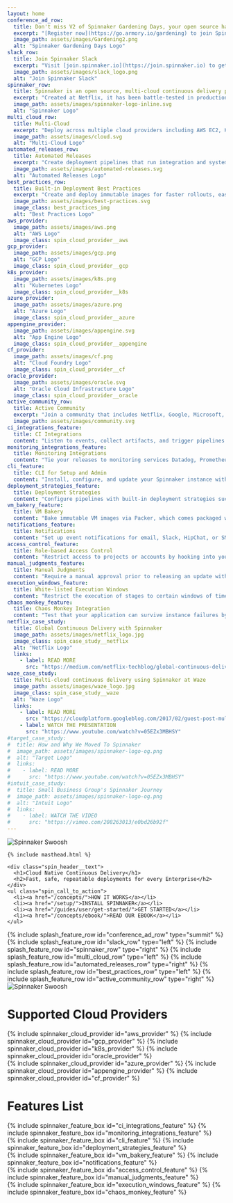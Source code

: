```yaml
---
layout: home
conference_ad_row:
  title: Don't miss V2 of Spinnaker Gardening Days, your open source hackathon
  excerpt: "[Register now](https://go.armory.io/gardening) to join Spinnaker contributors on July 16-23 to learn and build. The buzz around our inaugural hackathon brought the community together, so we're launching V2 as a weeklong event with team placement and project matching support, SIG projects, free compute from AWS, a global-friendly schedule, and much more. All are welcome! Automate your SDLC and extend the ecosystem with us."
  image_path: assets/images/Gardening2.png
  alt: "Spinnaker Gardening Days Logo"
slack_row:
  title: Join Spinnaker Slack
  excerpt: "Visit [join.spinnaker.io](https://join.spinnaker.io) to get help on Spinnaker Slack, a place for the community to come together. Use this vibrant workspace to ask and answer questions, connect with other operators and users, discuss issues with SIGs, and learn about Spinnaker!"
  image_path: assets/images/slack_logo.png
  alt: "Join Spinnaker Slack"
spinnaker_row:
  title: Spinnaker is an open source, multi-cloud continuous delivery platform for releasing software changes with high velocity and confidence.
  excerpt: "Created at Netflix, it has been battle-tested in production by hundreds of teams over millions of deployments. It combines a powerful and flexible pipeline management system with integrations to the major cloud providers."
  image_path: assets/images/spinnaker-logo-inline.svg
  alt: "Spinnaker Logo"
multi_cloud_row:
  title: Multi-Cloud
  excerpt: "Deploy across multiple cloud providers including AWS EC2, Kubernetes, Google Compute Engine, Google Kubernetes Engine, Google App Engine, Microsoft Azure, Openstack, Cloud Foundry, and Oracle Cloud Infrastructure, with DC/OS coming soon."
  image_path: assets/images/cloud.svg
  alt: "Multi-Cloud Logo"
automated_releases_row:
  title: Automated Releases
  excerpt: "Create deployment pipelines that run integration and system tests, spin up and down server groups, and monitor your rollouts. Trigger pipelines via git events, Jenkins, Travis CI, Docker, CRON, or other Spinnaker pipelines."
  image_path: assets/images/automated-releases.svg
  alt: "Automated Releases Logo"
best_practices_row:
  title: Built-in Deployment Best Practices
  excerpt: "Create and deploy immutable images for faster rollouts, easier rollbacks, and the elimination of hard to debug configuration drift issues. Leverage an immutable infrastructure in the cloud with built-in deployment strategies such as red/black and canary deployments."
  image_path: assets/images/best-practices.svg    
  image_class: best_practices_img
  alt: "Best Practices Logo"
aws_provider:
  image_path: assets/images/aws.png
  alt: "AWS Logo"
  image_class: spin_cloud_provider__aws
gcp_provider:
  image_path: assets/images/gcp.png
  alt: "GCP Logo"
  image_class: spin_cloud_provider__gcp
k8s_provider:
  image_path: assets/images/k8s.png
  alt: "Kubernetes Logo"
  image_class: spin_cloud_provider__k8s
azure_provider:
  image_path: assets/images/azure.png
  alt: "Azure Logo"
  image_class: spin_cloud_provider__azure
appengine_provider:
  image_path: assets/images/appengine.svg
  alt: "App Engine Logo"
  image_class: spin_cloud_provider__appengine
cf_provider:
  image_path: assets/images/cf.png
  alt: "Cloud Foundry Logo"
  image_class: spin_cloud_provider__cf
oracle_provider:
  image_path: assets/images/oracle.svg
  alt: "Oracle Cloud Infrastructure Logo"
  image_class: spin_cloud_provider__oracle
active_community_row:
  title: Active Community
  excerpt: "Join a community that includes Netflix, Google, Microsoft, Veritas, Target, Kenzan, Schibsted, and many others, actively working to maintain and improve Spinnaker."
  image_path: assets/images/community.svg
ci_integrations_feature:
  title: CI Integrations
  content: "Listen to events, collect artifacts, and trigger pipelines from Jenkins or Travis CI. Triggers via git, cron, or a new image in a docker registry are also supported."
monitoring_integrations_feature:
  title: Monitoring Integrations
  content: "Tie your releases to monitoring services Datadog, Prometheus, Stackdriver, SignalFx, or New Relic using their metrics for canary analysis."
cli_feature:
  title: CLI for Setup and Admin
  content: "Install, configure, and update your Spinnaker instance with halyard, Spinnaker’s CLI tool."
deployment_strategies_feature:
  title: Deployment Strategies
  content: "Configure pipelines with built-in deployment strategies such as highlander and red/black,  with rolling red/black and canary in active development, or define your own custom strategy."
vm_bakery_feature:
  title: VM Bakery
  content: "Bake immutable VM images via Packer, which comes packaged with Spinnaker and offers support for Chef and Puppet templates."
notifications_feature:
  title: Notifications
  content: "Set up event notifications for email, Slack, HipChat, or SMS (via Twilio)."
access_control_feature:
  title: Role-based Access Control
  content: "Restrict access to projects or accounts by hooking into your internal authentication system using OAuth, SAML, LDAP, X.509 certs, Google groups, Azure groups, or GitHub teams."
manual_judgments_feature:
  title: Manual Judgments
  content: "Require a manual approval prior to releasing an update with a manual judgement stage."
execution_windows_feature:
  title: White-listed Execution Windows
  content: "Restrict the execution of stages to certain windows of time, making sure deployments happen during off-peak traffic or when the right people are on hand to monitor the roll-out."
chaos_monkey_feature:
  title: Chaos Monkey Integration
  content: "Test that your application can survive instance failures by terminating them on purpose."
netflix_case_study:
  title: Global Continuous Delivery with Spinnaker
  image_path: assets/images/netflix_logo.jpg
  image_class: spin_case_study__netflix
  alt: "Netflix Logo"
  links:
    - label: READ MORE
      src: "https://medium.com/netflix-techblog/global-continuous-delivery-with-spinnaker-2a6896c23ba7"
waze_case_study:
  title: Multi-cloud continuous delivery using Spinnaker at Waze
  image_path: assets/images/waze_logo.jpg
  image_class: spin_case_study__waze
  alt: "Waze Logo"
  links:
    - label: READ MORE
      src: "https://cloudplatform.googleblog.com/2017/02/guest-post-multi-cloud-continuous-delivery-using-Spinnaker-at-Waze.html"
    - label: WATCH THE PRESENTATION
      src: "https://www.youtube.com/watch?v=05EZx3MBHSY"
#target_case_study:
#  title: How and Why We Moved To Spinnaker
#  image_path: assets/images/spinnaker-logo-og.png
#  alt: "Target Logo"
#  links:
#    - label: READ MORE
#      src: "https://www.youtube.com/watch?v=05EZx3MBHSY"
#intuit_case_study:
#  title: Small Business Group's Spinnaker Journey
#  image_path: assets/images/spinnaker-logo-og.png
#  alt: "Intuit Logo"
#  links:
#    - label: WATCH THE VIDEO
#      src: "https://vimeo.com/208263013/e0bd26b92f"
---
```


<div class="spin_header">
  <img class="spin_header__swoosh" src="{{ "assets/images/top-right-swoosh.svg" | absolute_url }}" alt="Spinnaker Swoosh"/>
  <div class="spin_header__inner_wrap">

    {% include masthead.html %}

    <div class="spin_header__text">
      <h1>Cloud Native Continuous Delivery</h1>
      <h2>Fast, safe, repeatable deployments for every Enterprise</h2>
    </div>
    <ul class="spin_call_to_action">
      <li><a href="/concepts/">HOW IT WORKS</a></li>
      <li><a href="/setup/">INSTALL SPINNAKER</a></li>
      <li><a href="/guides/user/get-started/">GET STARTED</a></li>
      <li><a href="/concepts/ebook/">READ OUR EBOOK</a></li>
    </ul>
  </div>
</div>

<div class="spin_header__push_down">
{% include splash_feature_row id="conference_ad_row" type="summit" %}
{% include splash_feature_row id="slack_row" type="left" %}
{% include splash_feature_row id="spinnaker_row" type="right" %}
{% include splash_feature_row id="multi_cloud_row" type="left" %}
{% include splash_feature_row id="automated_releases_row" type="right" %}
{% include splash_feature_row id="best_practices_row" type="left" %}
{% include splash_feature_row id="active_community_row" type="right" %}
</div>
<div class="spin_cloud_providers">
  <img class="spin_cloud_providers__swoosh" src="{{ "assets/images/left-swoosh.svg" | absolute_url }}" alt="Spinnaker Swoosh"/>
  <div class="spin_cloud_providers__blue">
    <div class="spin_cloud_providers__wrapper">
      <h1 class="spin_cloud_providers__header">Supported Cloud Providers</h1>
      <div class="clearfix">
        {% include spinnaker_cloud_provider id="aws_provider" %}
        {% include spinnaker_cloud_provider id="gcp_provider" %}
        {% include spinnaker_cloud_provider id="k8s_provider" %}
        {% include spinnaker_cloud_provider id="oracle_provider" %}
      </div>
      <div class="clearfix">
        {% include spinnaker_cloud_provider id="azure_provider" %}
        {% include spinnaker_cloud_provider id="appengine_provider" %}
        {% include spinnaker_cloud_provider id="cf_provider" %}
      </div>
    </div>
  </div>  
</div>

<h1 class="spin__heading spin_cloud_providers__push_down">Features List</h1>
<div class="clearfix">
  {% include spinnaker_feature_box id="ci_integrations_feature" %}
  {% include spinnaker_feature_box id="monitoring_integrations_feature" %}
</div>
<div class="clearfix">
  {% include spinnaker_feature_box id="cli_feature" %}
  {% include spinnaker_feature_box id="deployment_strategies_feature" %}
</div>
<div class="clearfix">
  {% include spinnaker_feature_box id="vm_bakery_feature" %}
  {% include spinnaker_feature_box id="notifications_feature" %}
</div>
<div class="clearfix">
  {% include spinnaker_feature_box id="access_control_feature" %}
  {% include spinnaker_feature_box id="manual_judgments_feature" %}
</div>
<div class="clearfix">
  {% include spinnaker_feature_box id="execution_windows_feature" %}
  {% include spinnaker_feature_box id="chaos_monkey_feature" %}
</div>

<!-- <h1 class="spin__heading mt2">Case Studies</h1>

<div class="clearfix">
  {% include spinnaker_case_study id="netflix_case_study" %}
  {% include spinnaker_case_study id="waze_case_study" %}
</div> -->

<!-- <div class="clearfix">
  {% include spinnaker_case_study id="target_case_study" %}
  {% include spinnaker_case_study id="intuit_case_study" %}
</div> -->
